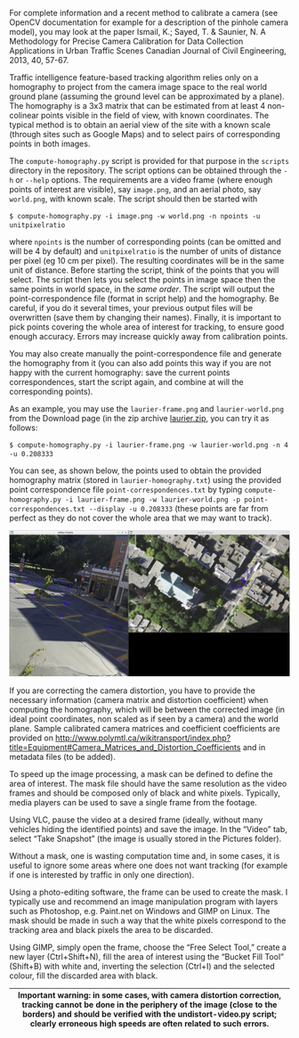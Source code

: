 For complete information and a recent method to calibrate a camera (see OpenCV documentation for example for a description of the pinhole camera model), you may look at the paper Ismail, K.; Sayed, T. & Saunier, N. A Methodology for Precise Camera Calibration for Data Collection Applications in Urban Traffic Scenes Canadian Journal of Civil Engineering, 2013, 40, 57-67.

Traffic intelligence feature-based tracking algorithm relies only on a homography to project from the camera image space to the real world ground plane (assuming the ground level can be approximated by a plane). The homography is a 3x3 matrix that can be estimated from at least 4 non-colinear points visible in the field of view, with known coordinates. The typical method is to obtain an aerial view of the site with a known scale (through sites such as Google Maps) and to select pairs of corresponding points in both images. 

The `compute-homography.py` script is provided for that purpose in the `scripts` directory in the repository. The script options can be obtained through the `-h` or `--help` options. The requirements are a video frame (where enough points of interest are visible), say `image.png`, and an aerial photo, say `world.png`, with known scale. The script should then be started with

```
$ compute-homography.py -i image.png -w world.png -n npoints -u unitpixelratio
```

where `npoints` is the number of corresponding points (can be omitted and will be 4 by default) and `unitpixelratio` is the number of units of distance per pixel (eg 10 cm per pixel). The resulting coordinates will be in the same unit of distance. Before starting the script, think of the points that you will select. The script then lets you select the points in image space then the same points in world space, in the *same order*. The script will output the point-correspondence file (format in script help) and the homography. Be careful, if you do it several times, your previous output files will be overwritten (save them by changing their names). Finally, it is important to pick points covering the whole area of interest for tracking, to ensure good enough accuracy. Errors may increase quickly away from calibration points. 

You may also create manually the point-correspondence file and generate the homography from it (you can also add points this way if you are not happy with the current homography: save the current points correspondences, start the script again, and combine at will the corresponding points). 

As an example, you may use the `laurier-frame.png` and `laurier-world.png` from the Download page (in the zip archive [laurier.zip](https://bitbucket.org/Nicolas/trafficintelligence/downloads/12-laurier.zip), you can try it as follows:

```
$ compute-homography.py -i laurier-frame.png -w laurier-world.png -n 4 -u 0.208333
```

You can see, as shown below, the points used to obtain the provided homography matrix (stored in `laurier-homography.txt`) using the provided point correspondence file `point-correspondences.txt` by typing `compute-homography.py -i laurier-frame.png -w laurier-world.png -p point-correspondences.txt --display -u 0.208333` (these points are far from perfect as they do not cover the whole area that we may want to track). 

![Example of homography computation](images/example-compute-homography.jpg)

If you are correcting the camera distortion, you have to provide the necessary information (camera matrix and distortion coefficient) when computing the homography, which will be between the corrected image (in ideal point coordinates, non scaled as if seen by a camera) and the world plane. Sample calibrated camera matrices and coefficient coefficients are provided on http://www.polymtl.ca/wikitransport/index.php?title=Equipment#Camera_Matrices_and_Distortion_Coefficients and in metadata files (to be added). 

To speed up the image processing, a mask can be defined to define the area of interest. The mask file should have the same resolution as the video frames and should be composed only of black and white pixels. Typically, media players can be used to save a single frame from the footage.

Using VLC, pause the video at a desired frame (ideally, without many vehicles hiding the identified points) and save the image. In the “Video” tab, select “Take Snapshot” (the image is usually stored in the Pictures folder).

Without a mask, one is wasting computation time and, in some cases, it is useful to ignore some areas where one does not want tracking (for example if one is interested by traffic in only one direction). 

Using a photo-editing software, the frame can be used to create the mask. I typically use and recommend an image manipulation program with layers such as Photoshop, e.g. Paint.net on Windows and GIMP on Linux. The mask should be made in such a way that the white pixels correspond to the tracking area and black pixels the area to be discarded.

Using GIMP, simply open the frame, choose the “Free Select Tool,” create a new layer (Ctrl+Shift+N), fill the area of interest using the “Bucket Fill Tool” (Shift+B) with white and, inverting the selection (Ctrl+I) and the selected colour, fill the discarded area with black.

| Important warning: in some cases, with camera distortion correction, tracking cannot be done in the periphery of the image (close to the borders) and should be verified with the undistort-video.py script; clearly erroneous high speeds are often related to such errors. |
| --- |
